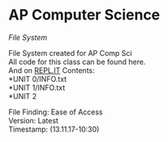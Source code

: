# AP Computer Science
*File System*

File System created for AP Comp Sci  
All code for this class can be found here.  
And on [REPL.IT](https://repl.it/@njsharpie)
Contents:  
*UNIT 0/INFO.txt  
  *UNIT 1/INFO.txt  
*UNIT 2  
  
File Finding: Ease of Access  
Version: Latest   
Timestamp: (13.11.17-10:30<AM>)  
